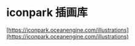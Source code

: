 # iconpark 插画库
[https://iconpark.oceanengine.com/illustrations](https://iconpark.oceanengine.com/illustrations)